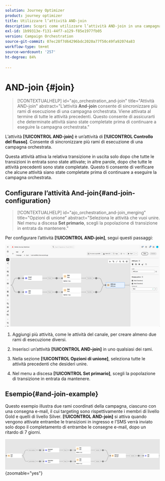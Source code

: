 ```yaml
---
solution: Journey Optimizer
product: journey optimizer
title: Utilizzare l’attività AND-join
description: Scopri come utilizzare l’attività AND-join in una campagna orchestrata
exl-id: 1b99313e-f131-44f7-a129-f85e1977fb05
version: Campaign Orchestration
source-git-commit: 07ec28f7d64296bdc2020a77f50c49fa92074a83
workflow-type: tm+mt
source-wordcount: '257'
ht-degree: 84%

---
```



# AND-join {#join}

>[!CONTEXTUALHELP]
>id="ajo_orchestration_and-join"
>title="Attività AND-join"
>abstract="L’attività **And-join** consente di sincronizzare più rami di esecuzione di una campagna orchestrata. Viene attivata al termine di tutte le attività precedenti. Questo consente di assicurarti che determinate attività siano state completate prima di continuare a eseguire la campagna orchestrata."

L’attività **[!UICONTROL AND-join]** è un’attività di **[!UICONTROL Controllo del flusso]**. Consente di sincronizzare più rami di esecuzione di una campagna orchestrata.

Questa attività attiva la relativa transizione in uscita solo dopo che tutte le transizioni in entrata sono state attivate; in altre parole, dopo che tutte le attività precedenti sono state completate. Questo ti consente di verificare che alcune attività siano state completate prima di continuare a eseguire la campagna orchestrata.

## Configurare l’attività And-join{#and-join-configuration}

>[!CONTEXTUALHELP]
>id="ajo_orchestration_and-join_merging"
>title="Opzioni di unione"
>abstract="Seleziona le attività che vuoi unire. Nel menu a discesa **Set primario**, scegli la popolazione di transizione in entrata da mantenere."

Per configurare l’attività **[!UICONTROL AND-join]**, segui questi passaggi:

![](../assets/workflow-andjoin.png)

1. Aggiungi più attività, come le attività del canale, per creare almeno due rami di esecuzione diversi.

1. Inserisci un’attività **[!UICONTROL AND-join]** in uno qualsiasi dei rami.

1. Nella sezione **[!UICONTROL Opzioni di unione]**, seleziona tutte le attività precedenti che desideri unire.

1. Nel menu a discesa **[!UICONTROL Set primario]**, scegli la popolazione di transizione in entrata da mantenere.

## Esempio{#and-join-example}

Questo esempio illustra due rami coordinati della campagna, ciascuno con una consegna e-mail, il cui targeting sono rispettivamente i membri di livello Gold e quelli di livello Silver. **[!UICONTROL AND-join]** si attiva quando vengono attivate entrambe le transizioni in ingresso e l’SMS verrà inviato solo dopo il completamento di entrambe le consegne e-mail, dopo un ritardo di 7 giorni.

![](../assets/workflow-andjoin-example.png){zoomable="yes"}
